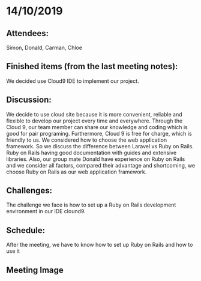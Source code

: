 # 14/10/2019
## Attendees:
Simon, Donald, Carman, Chloe

## Finished items (from the last meeting notes):
We decided use Cloud9 IDE to implement our project. 

## Discussion:
We decide to use cloud site because it is more convenient, reliable and flexible to develop our project every time and everywhere.  Through the Cloud 9, our team member can share our knowledge and coding which is good for pair programing. Furthermore, Cloud 9 is free for charge, which is friendly to us.
We considered how to choose the web application framework. So we discuss the difference between Laravel vs Ruby on Rails. Ruby on Rails having good documentation with guides and extensive libraries. 
Also, our group mate Donald have experience on Ruby on Rails and we consider all factors, compared their advantage and shortcoming, we choose Ruby on Rails as our web application framework. 

## Challenges:
The challenge we face is how to set up a Ruby on Rails development environment in our IDE clound9. 

## Schedule:
After the meeting, we have to know how to set up Ruby on Rails and how to use it

## Meeting Image
